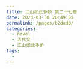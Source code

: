 ```yaml
---
title: 江山如此多娇 第二十七卷
date: 2023-03-30 20:49:05
permalink: /pages/b2dad0/
categories:
  - novel
  - 古代文
  - 江山如此多娇
tags:
  - 
---
```

